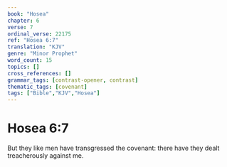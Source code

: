 ```yaml
---
book: "Hosea"
chapter: 6
verse: 7
ordinal_verse: 22175
ref: "Hosea 6:7"
translation: "KJV"
genre: "Minor Prophet"
word_count: 15
topics: []
cross_references: []
grammar_tags: [contrast-opener, contrast]
thematic_tags: [covenant]
tags: ["Bible","KJV","Hosea"]
---
```


# Hosea 6:7

But they like men have transgressed the covenant: there have they dealt treacherously against me.
